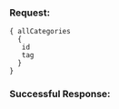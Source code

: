 ### Request: 

```
{ allCategories 
  { 
   id      
   tag
  }
}
```
    
### Successful Response: 
```
```
